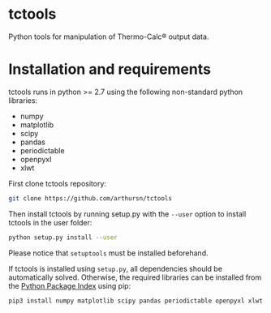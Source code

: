 # tctools

Python tools for manipulation of Thermo-Calc&reg; output data.

# Installation and requirements

tctools runs in python >= 2.7 using the following non-standard python libraries:

- numpy
- matplotlib
- scipy
- pandas
- periodictable
- openpyxl
- xlwt

First clone tctools repository:

```bash
git clone https://github.com/arthursn/tctools
```

Then install tctools by running setup.py with the `--user` option to install tctools in the user folder:

```bash
python setup.py install --user
```

Please notice that `setuptools` must be installed beforehand.

If tctools is installed using `setup.py`, all dependencies should be automatically solved. Otherwise, the required libraries can be installed from the [Python Package Index](https://pypi.org) using pip:

```bash
pip3 install numpy matplotlib scipy pandas periodictable openpyxl xlwt
```

